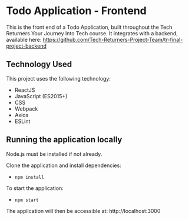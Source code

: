 # Todo Application - Frontend

This is the front end of a Todo Application, built throughout the Tech Returners Your Journey Into Tech course. It integrates with a backend, available here: https://github.com/Tech-Returners-Project-Team/tr-final-project-backend

## Technology Used

This project uses the following technology:

- ReactJS
- JavaScript (ES2015+)
- CSS
- Webpack
- Axios
- ESLint

## Running the application locally

Node.js must be installed if not already.

Clone the application and install dependencies:

- `npm install`

To start the application:

- `npm start`

The application will then be accessible at:
http://localhost:3000

